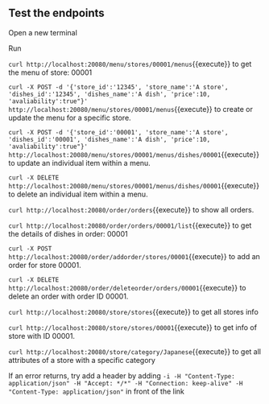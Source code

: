 ## Test the endpoints

Open a new terminal

Run

`curl http://localhost:20080/menu/stores/00001/menus`{{execute}}
to get the menu of store: 00001

`curl -X POST -d '{'store_id':'12345', 'store_name':'A store', 'dishes_id':'12345', 'dishes_name':'A dish', 'price':10, 'avaliability':true"}' http://localhost:20080/menu/stores/00001/menus`{{execute}}
to create or update the menu for a specific store.

`curl -X POST -d '{'store_id':'00001', 'store_name':'A store', 'dishes_id':'00001', 'dishes_name':'A dish', 'price':10, 'avaliability':true"}' http://localhost:20080/menu/stores/00001/menus/dishes/00001`{{execute}}
to update an individual item within a menu.

`curl -X DELETE http://localhost:20080/menu/stores/00001/menus/dishes/00001`{{execute}} to delete an individual item within a menu.

`curl http://localhost:20080/order/orders`{{execute}}
to show all orders.

`curl http://localhost:20080/order/orders/00001/list`{{execute}}
to get the details of dishes in order: 00001

`curl -X POST http://localhost:20080/order/addorder/stores/00001`{{execute}}
to add an order for store 00001.

`curl -X DELETE http://localhost:20080/order/deleteorder/orders/00001`{{execute}}
to delete an order with order ID 00001.

`curl http://localhost:20080/store/stores`{{execute}}
to get all stores info

`curl http://localhost:20080/store/stores/00001`{{execute}}
to get info of store with ID 00001.

`curl http://localhost:20080/store/category/Japanese`{{execute}}
to get all attributes of a store with a specific category

If an error returns, try add a header by adding
`-i -H "Content-Type: application/json" -H "Accept: */*" -H "Connection: keep-alive" -H "Content-Type: application/json"`
in front of the link
